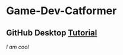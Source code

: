 # Game-Dev-Catformer

## GitHub Desktop [Tutorial](https://github.com/speedacm/GameDevSHMUP/wiki/Getting-Started)


*I am cool*

